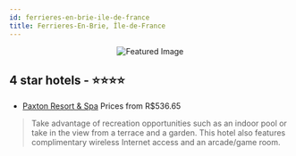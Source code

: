 ```yaml
---
id: ferrieres-en-brie-ile-de-france
title: Ferrieres-En-Brie, Île-de-France
---
```


<center><img src="https://i.travelapi.com/hotels/2000000/1530000/1526000/1525923/0521de82_z.jpg" alt="Featured Image" /></center>


##  4 star hotels - ⭐️⭐️⭐️⭐️

-    [Paxton Resort & Spa](https://us.hurb.com/br/hotels/ferrieres-en-brie/paxton-resort-spa-JNP-JP424936?cmp=18055) Prices from R$536.65
   > Take advantage of recreation opportunities such as an indoor pool or take in the view from a terrace and a garden. This hotel also features complimentary wireless Internet access and an arcade/game room.
